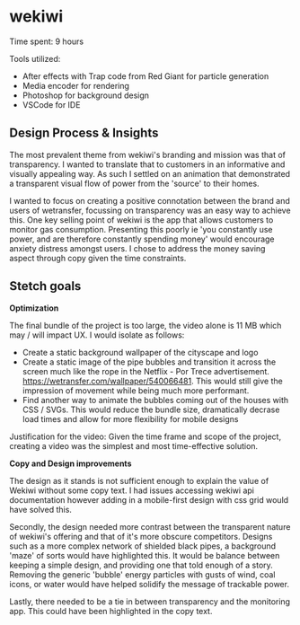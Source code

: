 # wekiwi
Time spent: 9 hours

Tools utilized:
* After effects with Trap code from Red Giant for particle generation
* Media encoder for rendering
* Photoshop for background design
* VSCode for IDE

## Design Process & Insights
The most prevalent theme from wekiwi's branding and mission was that of transparency. I wanted to translate that to customers in an informative and visually appealing way. As such I settled on an animation that demonstrated a transparent visual flow of power from the 'source' to their homes. 

I wanted to focus on creating a positive connotation between the brand and users of wetransfer, focussing on transparency was an easy way to achieve this. One key selling point of wekiwi is the app that allows customers to monitor gas consumption. Presenting this poorly ie 'you constantly use power, and are therefore constantly spending money' would encourage anxiety distress amongst users. I chose to address the money saving aspect through copy given the time constraints.

## Stetch goals

**Optimization**

The final bundle of the project is too large, the video alone is 11 MB which may / will impact UX. I would isolate as follows: 
* Create a static background wallpaper of the cityscape and logo
* Create a static image of the pipe bubbles and transition it across the screen much like the rope in the Netflix - Por Trece advertisement. https://wetransfer.com/wallpaper/540066481. This would still give the impression of movement while being much more performant. 
* Find another way to animate the bubbles coming out of the houses with CSS / SVGs.
This would reduce the bundle size, dramatically decrase load times and allow for more flexibility for mobile designs

Justification for the video:
Given the time frame and scope of the project, creating a video was the simplest and most time-effective solution.

**Copy and Design improvements**

The design as it stands is not sufficient enough to explain the value of Wekiwi without some copy text. I had issues accessing wekiwi api documentation however adding in a mobile-first design with css grid would have solved this. 

Secondly, the design needed more contrast between the transparent nature of wekiwi's offering and that of it's more obscure competitors. Designs such as a more complex network of shielded black pipes, a background 'maze' of sorts would have highlighted this. It would be balance between keeping a simple design, and providing one that told enough of a story. Removing the generic 'bubble' energy particles with gusts of wind, coal icons, or water would have helped solidify the message of trackable power. 

Lastly, there needed to be a tie in between transparency and the monitoring app. This could have been highlighted in the copy text.


